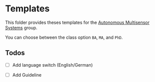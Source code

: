 # Templates

This folder provides theses templates for the [Autonomous Multisensor Systems](https://ams.ovgu.de) group.

You can choose between the class option `BA`, `MA`, and `PhD`.

## Todos

- [ ] Add language switch (English/German)
- [ ] Add Guideline

